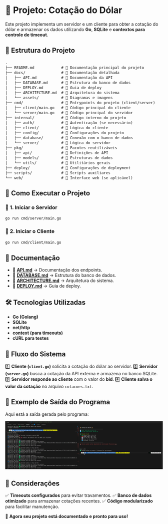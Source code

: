 # 📌 Projeto: Cotação do Dólar

Este projeto implementa um servidor e um cliente para obter a cotação do dólar e armazenar os dados utilizando **Go**, **SQLite** e **contextos para controle de timeout**.

## 📂 Estrutura do Projeto

```
.
├── README.md            # 📌 Documentação principal do projeto
├── docs/                # 📂 Documentação detalhada
│   ├── API.md           # 📌 Documentação da API
│   ├── DATABASE.md      # 📌 Estrutura do banco de dados
│   ├── DEPLOY.md        # 📌 Guia de deploy
│   ├── ARCHITECTURE.md  # 📌 Arquitetura do sistema
│   └── assets/          # 📂 Diagramas e imagens
├── cmd/                 # 📂 Entrypoints do projeto (client/server)
│   ├── client/main.go   # 📌 Código principal do cliente
│   └── server/main.go   # 📌 Código principal do servidor
├── internal/            # 📂 Código interno do projeto
│   ├── auth/            # 📌 Autenticação (se necessário)
│   ├── client/          # 📌 Lógica do cliente
│   ├── config/          # 📌 Configurações do projeto
│   ├── database/        # 📌 Conexão com o banco de dados
│   └── server/          # 📌 Lógica do servidor
├── pkg/                 # 📂 Pacotes reutilizáveis
│   ├── api/             # 📌 Definições de API
│   ├── models/          # 📌 Estruturas de dados
│   └── utils/           # 📌 Utilitários gerais
├── deploy/              # 📂 Configurações de deployment
├── scripts/             # 📂 Scripts auxiliares
└── web/                 # 📂 Interface web (se aplicável)
```

## 🚀 Como Executar o Projeto

### 🔹 **1. Iniciar o Servidor**
```sh
go run cmd/server/main.go
```

### 🔹 **2. Iniciar o Cliente**
```sh
go run cmd/client/main.go
```

## 📖 Documentação
- 📌 **[API.md](docs/API.md)** → Documentação dos endpoints.
- 📌 **[DATABASE.md](docs/DATABASE.md)** → Estrutura do banco de dados.
- 📌 **[ARCHITECTURE.md](docs/ARCHITECTURE.md)** → Arquitetura do sistema.
- 📌 **[DEPLOY.md](docs/DEPLOY.md)** → Guia de deploy.

## 🛠️ Tecnologias Utilizadas
- **Go (Golang)**
- **SQLite**
- **net/http**
- **context (para timeouts)**
- **cURL para testes**

## 🔄 Fluxo do Sistema
1️⃣ **Cliente (`client.go`)** solicita a cotação do dólar ao servidor.
2️⃣ **Servidor (`server.go`)** busca a cotação da API externa e armazena no banco SQLite.
3️⃣ **Servidor responde ao cliente** com o valor do **bid**.
4️⃣ **Cliente salva o valor da cotação** no arquivo `cotacoes.txt`.

## 📸 Exemplo de Saída do Programa

Aqui está a saída gerada pelo programa:

![Saída do Programa](docs/assets/print.png)

## 📌 Considerações
✅ **Timeouts configurados** para evitar travamentos.
✅ **Banco de dados otimizado** para armazenar cotações recentes.
✅ **Código modularizado** para facilitar manutenção.

🚀 **Agora seu projeto está documentado e pronto para uso!**

